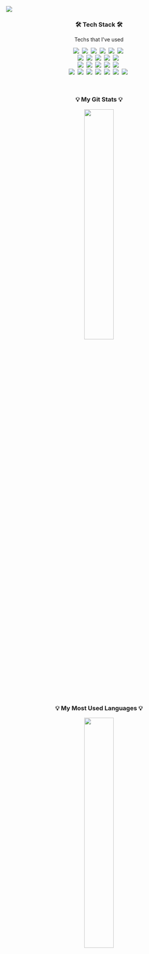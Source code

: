 <img src="https://capsule-render.vercel.app/api?type=waving&width=100%&height=300&section=header&text=KIM%20SE%20YUN🖥&fontAlign=40&fontAlignY=50&color=0:9966CC,100:900C3F&fontColor=FFFFFF&fontSize=90&stroke=FFFFFF&strokeWidth=1&">



<h3 align="center">🛠 Tech Stack 🛠</h3>

<p align="center"> Techs that I've used </p>

<p align="center">
  <a href="#"><img src="https://img.shields.io/badge/Python-3766AB?style=flat-square&logo=Python&logoColor=white"></a>&nbsp 
  <a href="#"><img src="https://img.shields.io/badge/C-A8B9CC?style=flat-square&logo=C&logoColor=white"></a>&nbsp 
  <a href="#"><img src="https://img.shields.io/badge/C++-00599C?style=flat-square&logo=cplusplus&logoColor=white"></a>&nbsp 
  <a href="#"><img src="https://img.shields.io/badge/Java-007396?style=flat-square&logo=java&logoColor=white"></a>&nbsp 
  <a href="#"><img src="https://img.shields.io/badge/JavaScript-F7DF1E?style=flat-square&logo=javascript&logoColor=black"></a>&nbsp
  <a href="#"><img src="https://img.shields.io/badge/Dart-0175C2?style=flat-square&logo=dart&logoColor=white"></a>&nbsp 
  <br>
  <a href="#"><img src="https://img.shields.io/badge/Arduino-00979D?style=flat-square&logo=Arduino&logoColor=white"></a>&nbsp
  <a href="#"><img src="https://img.shields.io/badge/Django-092E20?style=flat-square&logo=Django&logoColor=white"></a>&nbsp 
  <a href="#"><img src="https://img.shields.io/badge/React-61DAFB?style=flat-square&logo=react&logoColor=black"></a>&nbsp 
  <a href="#"><img src="https://img.shields.io/badge/Flutter-02569B?style=flat-square&logo=flutter&logoColor=white"></a>&nbsp 
  <a href="#"><img src="https://img.shields.io/badge/TensorFlow-FF6F00?style=flat-square&logo=tensorflow&logoColor=white"></a>&nbsp 
  <br>
  <a href="#"><img src="https://img.shields.io/badge/Linux-FCC624?style=flat-square&logo=Linux&logoColor=white"></a>&nbsp 
  <a href="#"><img src="https://img.shields.io/badge/Docker-2496ED?style=flat-square&logo=Docker&logoColor=white"></a>&nbsp
  <a href="#"><img src="https://img.shields.io/badge/Kubernetes-326CE5?style=flat-square&logo=Kubernetes&logoColor=white"></a>&nbsp
  <a href="#"><img src="https://img.shields.io/badge/Jenkins-D24939?style=flat-square&logo=Jenkins&logoColor=white"></a>&nbsp 
  <a href="#"><img src="https://img.shields.io/badge/Ansible-EE0000?style=flat-square&logo=Ansible&logoColor=white"></a>&nbsp 
  <br>
  <a href="#"><img src="https://img.shields.io/badge/Git-F05032?style=flat-square&logo=git&logoColor=white"></a>&nbsp 
  <a href="#"><img src="https://img.shields.io/badge/html5-11B48A?style=flat-square&logo=HTML5&logoColor=white"></a>&nbsp 
  <a href="#"><img src="https://img.shields.io/badge/Mysql-E6B91E?style=flat-square&logo=MySql&logoColor=white"></a>&nbsp
  <a href="#"><img src="https://img.shields.io/badge/aws-333664?style=flat-square&logo=amazon-aws&logoColor=white"/></a>&nbsp 
  <a href="#"><img src="https://img.shields.io/badge/Notion-000000?style=flat-square&logo=Notion&logoColor=white"></a>&nbsp
  <a href="#"><img src="https://img.shields.io/badge/AI-4285F4?style=flat-square&logo=google&logoColor=white"></a>&nbsp
  <a href="#"><img src="https://img.shields.io/badge/Prompt_Engineering-FF5733?style=flat-square&logo=openai&logoColor=white"></a>&nbsp
</p>


<br>
<h3 align="center">💡 My Git Stats 💡</h3>
<p align="center">
  <a href="https://github.com/parlyresk">
    <img align="center" src="https://github-readme-stats.vercel.app/api?username=parlyresk&show_icons=true" width=40%>
  </a>
</p>
<br>

<h3 align="center">💡 My Most Used Languages 💡</h3>
<p align="center">
  <a href="https://github.com/parlyresk">
    <img align="center" src="https://github-readme-stats.vercel.app/api/top-langs/?username=parlyresk&layout=compact&show_icons=true&show_owner=true&hide_title=false&theme=nord" width=40%>
  </a>
</p>

